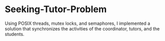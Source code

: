 # Seeking-Tutor-Problem
Using POSIX threads, mutex locks, and semaphores, I implemented a solution that synchronizes the activities of the coordinator, tutors, and the students.
